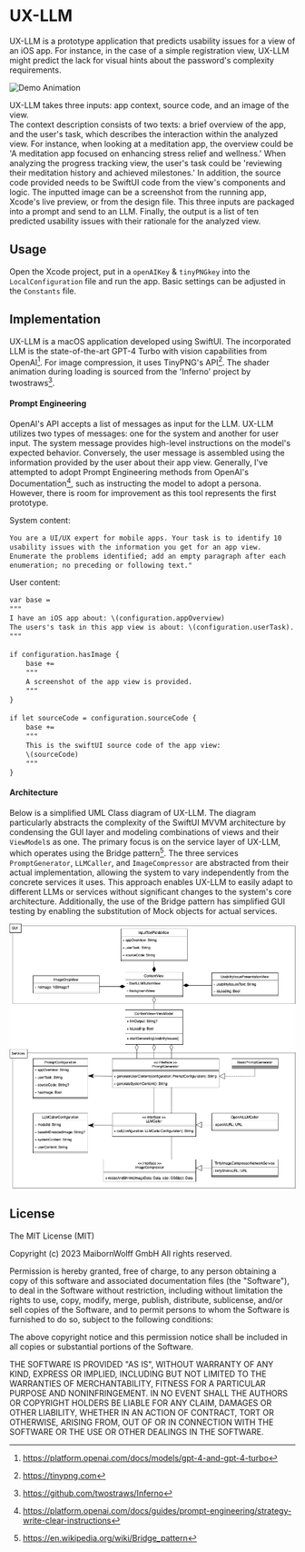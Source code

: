 # UX-LLM

UX-LLM is a prototype application that predicts usability issues for a view of an iOS app. For instance, in the case of a simple registration view, UX-LLM might predict the lack for visual hints about the password's complexity requirements. 

![Demo Animation](ReadMeResources/Demo.gif)

UX-LLM takes three inputs: app context, source code, and an image of the view.    
The context description consists of two texts: a brief overview of the app, and the user's task, which describes the interaction within the analyzed view. For instance, when looking at a meditation app, the overview could be 'A meditation app focused on enhancing stress relief and wellness.' When analyzing the progress tracking view, the user's task could be 'reviewing their meditation history and achieved milestones.'
In addition, the source code provided needs to be SwiftUI code from the view's components and logic.
The inputted image can be a screenshot from the running app, Xcode's live preview, or from the design file.
This three inputs are packaged into a prompt and send to an LLM.
Finally, the output is a list of ten predicted usability issues with their rationale for the analyzed view.

## Usage
Open the Xcode project, put in a ```openAIKey``` & ```tinyPNGkey``` into the ```LocalConfiguration``` file and run the app.
Basic settings can be adjusted in the ```Constants``` file.

## Implementation
UX-LLM is a macOS application developed using SwiftUI. The incorporated LLM is the state-of-the-art GPT-4 Turbo with vision capabilities from OpenAI[^1]. For image compression, it uses TinyPNG's API[^2]. The shader animation during loading is sourced from the 'Inferno' project by twostraws[^3].

#### Prompt Engineering
OpenAI's API accepts a list of messages as input for the LLM. UX-LLM utilizes two types of messages: one for the system and another for user input. The system message provides high-level instructions on the model's expected behavior. Conversely, the user message is assembled using the information provided by the user about their app view. Generally, I've attempted to adopt Prompt Engineering methods from OpenAI's Documentation[^4], such as instructing the model to adopt a persona. However, there is room for improvement as this tool represents the first prototype.

System content:

```
You are a UI/UX expert for mobile apps. Your task is to identify 10 usability issues with the information you get for an app view.
Enumerate the problems identified; add an empty paragraph after each enumeration; no preceding or following text."
```

User content:
```
var base = 
"""
I have an iOS app about: \(configuration.appOverview)
The users's task in this app view is about: \(configuration.userTask).
"""

if configuration.hasImage {
    base +=
    """
    A screenshot of the app view is provided.
    """
}
        
if let sourceCode = configuration.sourceCode {
    base += 
    """
    This is the swiftUI source code of the app view:
    \(sourceCode)
    """
}
```

[^1]: https://platform.openai.com/docs/models/gpt-4-and-gpt-4-turbo
[^2]: https://tinypng.com
[^3]: https://github.com/twostraws/Inferno
[^4]: https://platform.openai.com/docs/guides/prompt-engineering/strategy-write-clear-instructions
[^5]: https://en.wikipedia.org/wiki/Bridge_pattern

#### Architecture 

Below is a simplified UML Class diagram of UX-LLM. The diagram particularly abstracts the complexity of the SwiftUI MVVM architecture by condensing the GUI layer and modeling combinations of views and their ```ViewModel```s as one. The primary focus is on the service layer of UX-LLM, which operates using the Bridge pattern[^5]. The three services ```PromptGenerator```, ```LLMCaller```, and ```ImageCompressor``` are abstracted from their actual implementation, allowing the system to vary independently from the concrete services it uses. This approach enables UX-LLM to easily adapt to different LLMs or services without significant changes to the system's core architecture. Additionally, the use of the Bridge pattern has simplified GUI testing by enabling the substitution of Mock objects for actual services.

![UML Class Diagram](ReadMeResources/ClassDiagram.png)

## License
 
The MIT License (MIT)

Copyright (c) 2023 MaibornWolff GmbH All rights reserved.

Permission is hereby granted, free of charge, to any person obtaining a copy of this software and associated documentation files (the "Software"), to deal in the Software without restriction, including without limitation the rights to use, copy, modify, merge, publish, distribute, sublicense, and/or sell copies of the Software, and to permit persons to whom the Software is furnished to do so, subject to the following conditions:

The above copyright notice and this permission notice shall be included in all copies or substantial portions of the Software.

THE SOFTWARE IS PROVIDED "AS IS", WITHOUT WARRANTY OF ANY KIND, EXPRESS OR IMPLIED, INCLUDING BUT NOT LIMITED TO THE WARRANTIES OF MERCHANTABILITY, FITNESS FOR A PARTICULAR PURPOSE AND NONINFRINGEMENT. IN NO EVENT SHALL THE AUTHORS OR COPYRIGHT HOLDERS BE LIABLE FOR ANY CLAIM, DAMAGES OR OTHER LIABILITY, WHETHER IN AN ACTION OF CONTRACT, TORT OR OTHERWISE, ARISING FROM, OUT OF OR IN CONNECTION WITH THE SOFTWARE OR THE USE OR OTHER DEALINGS IN THE SOFTWARE.
